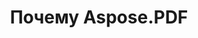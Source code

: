 ---
title: Почему Aspose.PDF
linktitle: Почему Aspose.PDF
type: docs
weight: 10
url: /ru/php-java/why-aspose-pdf/
description: В следующем разделе объясняется, почему пользователи выбирают Aspose.PDF для PHP через Java для работы с документами.
lastmod: "2024-03-05"
sitemap:
    changefreq: "weekly"
    priority: 0.7
---